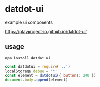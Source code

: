 # datdot-ui
example ui components

https://playproject-io.github.io/datdot-ui/

## usage
`npm install datdot-ui`
```js
const datdotui = require('..')
localStorage.debug = '*'
const element = datdotui({ buttons: 200 })
document.body.append(element)
```